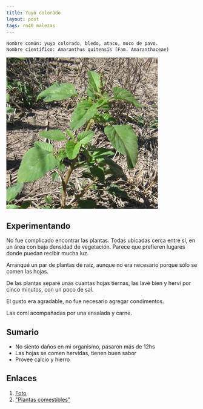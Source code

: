 ```yaml
---
title: Yuyo colorado
layout: post
tags: rn40 malezas
---
```


    Nombre común: yuyo colorado, bledo, ataco, moco de pavo.
    Nombre científico: Amaranthus quitensis (Fam. Amaranthaceae)

![Yuyo colorado](/images/2014-12-30-yuyo-colorado.jpg "By: AAPRESID")



## Experimentando

No fue complicado encontrar las plantas. Todas ubicadas cerca entre sí, en un área con baja densidad de vegetación. Parece que prefieren lugares donde puedan recibir mucha luz.

Arranqué un par de plantas de raíz, aunque no era necesario porque sólo se comen las hojas.

De las plantas separé unas cuantas hojas tiernas, las lavé bien y herví por cinco minutos, con un poco de sal.

El gusto era agradable, no fue necesario agregar condimentos.

Las comí acompañadas por una ensalada y carne.

## Sumario

 * No siento daños en mi organismo, pasaron más de 12hs
 * Las hojas se comen hervidas, tienen buen sabor
 * Provee calcio y hierro

## Enlaces
 1. [Foto](http://www.aapresid.org.ar/rem/amaranthus-quitensis-yuyo-coloradoataco-2/)
 2. ["Plantas comestibles"](http://www.soberaniaalimentaria.net/material/Cartilla_5.pdf)
